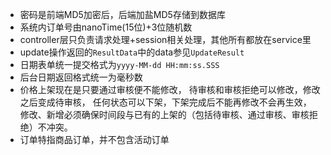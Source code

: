 - 密码是前端MD5加密后，后端加盐MD5存储到数据库
- 系统内订单号由nanoTime(15位)+3位随机数
- controller层只负责请求处理+session相关处理，其他所有都放在service里
- update操作返回的`ResultData`中的data参见`UpdateResult`
- 日期表单统一提交格式为`yyyy-MM-dd HH:mm:ss.SSS`
- 后台日期返回格式统一为毫秒数
- 价格上架现在是只要通过审核便不能修改，
  待审核和审核拒绝可以修改，修改之后变成待审核，
  任何状态可以下架，下架完成后不能再修改不会再生效，
  修改、新增必须确保时间段与已有的上架的（包括待审核、通过审核、审核拒绝）不冲突。
- 订单特指商品订单，并不包含活动订单